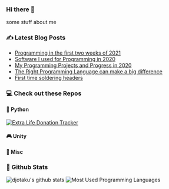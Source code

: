 ### Hi there 👋

<!--
**djotaku/djotaku** is a ✨ _special_ ✨ repository because its `README.md` (this file) appears on your GitHub profile.

Here are some ideas to get you started:

- 🔭 I’m currently working on ...
- 🌱 I’m currently learning ...
- 👯 I’m looking to collaborate on ...
- 🤔 I’m looking for help with ...
- 💬 Ask me about ...
- 📫 How to reach me: ...
- 😄 Pronouns: ...
- ⚡ Fun fact: ...
-->

some stuff about me

### ✍ Latest Blog Posts

<!-- BLOG-POST-LIST:START -->
- [Programming in the first two weeks of 2021](https://www.ericsbinaryworld.com/2021/01/17/programming-in-the-first-two-weeks-of-2021/)
- [Software I used for Programming in 2020](https://www.ericsbinaryworld.com/2021/01/13/software-i-used-for-programming-in-2020/)
- [My Programming Projects and Progress in 2020](https://www.ericsbinaryworld.com/2021/01/08/my-programming-projects-and-progress-in-2020/)
- [The Right Programming Language can make a big difference](https://www.ericsbinaryworld.com/2021/01/06/the-right-programming-language-can-make-a-big-difference/)
- [First time soldering headers](https://www.ericsbinaryworld.com/2020/12/27/first-time-soldering-headers/)
<!-- BLOG-POST-LIST:END --> 


### 💻 Check out these Repos

#### 🐍 Python

[![Extra Life Donation Tracker](https://github-readme-stats.vercel.app/api/pin/?username=djotaku&repo=ELDonationTracker&theme=dark)](http://djotaku.github.io/ELDonationTracker/)

#### 🎮 Unity

#### 🚀 Misc

### 🎲 Github Stats

![djotaku's github stats](https://github-readme-stats.vercel.app/api?username=djotaku&show_icons=true&theme=dark)
![Most Used Programming Languages](https://github-readme-stats.vercel.app/api/top-langs/?username=djotaku&theme=dark&langs_count=3)
